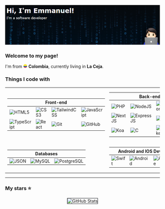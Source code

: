 <img alt="Header" src="./image.png" />
<h3>Welcome to my page!</h3>
<p>I'm from <img src="./flag-for-colombia-svgrepo-com.svg" width="13"/> <b>Colombia</b>, currently living in <b>La Ceja</b>.</p>

<h3>Things I code with</h3>
<table>

  <tr>
    <td>
      <table cellpadding="10" cellspacing="0" width="100%">
  <thead>
    <tr>
      <th colspan="8">Front-end</th>
    </tr>
  </thead>
  <tbody>
    <tr>
      <td><img alt="HTML5" src="https://img.shields.io/badge/-HTML5-0D1117?style=flat-square&logo=html5&logoColor=f17901" style="height:100%;" /></td>
      <td><img alt="CSS3" src="https://img.shields.io/badge/-CSS3-0D1117?style=flat-square&logo=css3&logoColor=006FB4" /></td>
      <td><img alt="TailwindCSS" src="https://img.shields.io/badge/-TailwindCSS-0D1117?style=flat-square&logo=tailwindcss&logoColor=38BDF8" /></td>
      <td><img alt="JavaScript" src="https://img.shields.io/badge/-JavaScript-0D1117?style=flat-square&logo=javascript&logoColor=EFD81C" /></td>
    </tr>
    <tr>
      <td><img alt="TypeScript" src="https://img.shields.io/badge/-TypeScript-161B22?style=flat-square&logo=typescript&logoColor=0077C8" /></td>
      <td><img alt="React" src="https://img.shields.io/badge/-React-161B22?style=flat-square&logo=react&logoColor=00D8FB" /></td>
      <td><img alt="Git" src="https://img.shields.io/badge/-Git-161B22?style=flat-square&logo=git&logoColor=E85030" /></td>
      <td><img alt="GitHub" src="https://img.shields.io/badge/-github-161B22?style=flat-square&logo=github&logoColor=ffffff" /></td>
    </tr>
  </tbody>
</table>
    </td>
    <td>
      <table cellpadding="10" cellspacing="0">
  <thead>
    <tr>
      <th colspan="12">Back-end</th>
    </tr>
  </thead>
  <tbody>
    <tr>
      <td><img alt="PHP" src="https://img.shields.io/badge/-PHP-0D1117?style=flat-square&logo=php&logoColor=4E5B91" /></td>
      <td><img alt="NodeJS" src="https://img.shields.io/badge/-NodeJS-0D1117?style=flat-square&logo=Node.js&logoColor=88C100" /></td>
      <td><img alt="Python" src="https://img.shields.io/badge/-Python-0D1117?style=flat-square&logo=python&logoColor=7D94F5" /></td>
      <td><img alt="Spring" src="https://img.shields.io/badge/-Spring-0D1117?style=flat-square&logo=spring&logoColor=6BB03E" /></td>
    </tr>
    <tr>
      <td><img alt="NextJS" src="https://img.shields.io/badge/-NextJS-161B22?style=flat-square&logo=Next.js&logoColor=ffffff" /></td>
      <td><img alt="ExpressJS" src="https://img.shields.io/badge/-ExpressJS-161B22?style=flat-square&logo=express&logoColor=ffffff" /></td>
      <td><img alt="Yarn" src="https://img.shields.io/badge/-yarn-161B22?style=flat-square&logo=yarn&logoColor=2B8CB8" /></td>
      <td><img alt="npm" src="https://img.shields.io/badge/-npm-161B22?style=flat-square&logo=npm&logoColor=C50001" /></td>
    </tr>
    <tr>
      <td><img alt="Koa" src="https://img.shields.io/badge/-Koa-0D1117?style=flat-square&logo=koa&logoColor=ffffff" /></td>
      <td><img alt="C" src="https://img.shields.io/badge/-C-0D1117?style=flat-square&logo=c&logoColor=3D46C7" /></td>
      <td><img alt="Docker" src="https://img.shields.io/badge/-Docker-0D1117?style=flat-square&logo=docker&logoColor=2597EF" /></td>
      <td><img alt="Go" src="https://img.shields.io/badge/-Go-0D1117?style=flat-square&logo=go&logoColor=08B0D9" /></td>
    </tr>
  </tbody>
</table>
    </td>
  </tr>
  <tr>
    <td><table cellpadding="10" cellspacing="0">
  <thead>
    <tr>
      <th colspan="3">Databases</th>
    </tr>
  </thead>
  <tbody>
    <tr>
      <td><img alt="JSON" src="https://img.shields.io/badge/-JSON-0D1117?style=flat-square&logo=json&logoColor=676767" /></td>
      <td><img alt="MySQL" src="https://img.shields.io/badge/-MySql-0D1117?style=flat-square&logo=mysql&logoColor=E59208" /></td>
      <td><img alt="PostgreSQL" src="https://img.shields.io/badge/-PostgreSQL-0D1117?style=flat-square&logo=postgresql&logoColor=386595" /></td>
    </tr>
  </tbody>
</table>
</td>
    <td><table cellpadding="10" cellspacing="0">
  <thead>
    <tr>
      <th colspan="4">Android and IOS Development</th>
    </tr>
  </thead>
  <tbody>
    <tr>
      <td><img alt="Swift" src="https://img.shields.io/badge/-Swift-0D1117?style=flat-square&logo=swift&logoColor=F29C39" /></td>
      <td><img alt="Android" src="https://img.shields.io/badge/-Android-0D1117?style=flat-square&logo=android&logoColor=97C900" /></td>
      <td><img alt="Apple" src="https://img.shields.io/badge/-Apple-0D1117?style=flat-square&logo=apple&logoColor=ffffff" /></td>
      <td><img alt="Kotlin" src="https://img.shields.io/badge/-Kotlin-0D1117?style=flat-square&logo=kotlin&logoColor=ffffff" /></td>
    </tr>
  </tbody>
</table></td>
  </tr>
</table>
<!-- Front-end Table -->


<!-- Back-end Table -->


<!-- Databases Table -->

<!-- Android and IOS Development Table -->


<hr>

<h3>My stars ⭐</h3>
<center>
  <img class="github-stats" style="border:none;border:1px solid #0D1117;margin:0 44px;" src="https://github-readme-stats.vercel.app/api?username=emmanueldev79&show_icons=true&bg_color=0D1117&border=none" alt="GitHub Stats">
</center>
